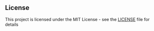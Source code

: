 ## License

This project is licensed under the MIT License - see the [LICENSE](LICENSE) file for details
